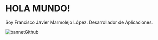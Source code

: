 
  # HOLA MUNDO! 
Soy Francisco Javier Marmolejo López.
Desarrollador de Aplicaciones.

![bannetGithub](https://github.com/fjmarlop/fjmarlop/assets/73310548/53dbcadd-2d04-4503-b00d-4611f61d6987)
